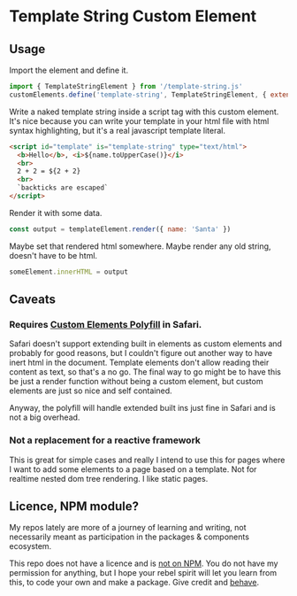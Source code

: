 # Template String Custom Element

## Usage

Import the element and define it.

```js
import { TemplateStringElement } from '/template-string.js'
customElements.define('template-string', TemplateStringElement, { extends: "script" })
```

Write a naked template string inside a script tag with this custom element. It's nice because you can write your template in your html file with html syntax highlighting, but it's a real javascript template literal.

```html
<script id="template" is="template-string" type="text/html">
  <b>Hello</b>, <i>${name.toUpperCase()}</i>
  <br>
  2 + 2 = ${2 + 2}
  <br>
  `backticks are escaped`
</script>
```

Render it with some data.

```js
const output = templateElement.render({ name: 'Santa' })
```

Maybe set that rendered html somewhere. Maybe render any old string, doesn't have to be html.

```js
someElement.innerHTML = output
```

## Caveats

### Requires [Custom Elements Polyfill](https://github.com/ungap/custom-elements) in Safari.

Safari doesn't support extending built in elements as custom elements and probably for good reasons, but I couldn't figure out another way to have inert html in the document. Template elements don't allow reading their content as text, so that's a no go. The final way to go might be to have this be just a render function without being a custom element, but custom elements are just so nice and self contained.

Anyway, the polyfill will handle extended built ins just fine in Safari and is not a big overhead.

### Not a replacement for a reactive framework

This is great for simple cases and really I intend to use this for pages where I want to add some elements to a page based on a template. Not for realtime nested dom tree rendering. I like static pages.

## Licence, NPM module?

My repos lately are more of a journey of learning and writing, not necessarily meant as participation in the packages & components ecosystem.

This repo does not have a licence and is [not on NPM](https://htmx.org/essays/vendoring/). You do not have my permission for anything, but I hope your rebel spirit will let you learn from this, to code your own and make a package. Give credit and [behave](https://www.contributor-covenant.org).